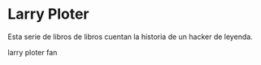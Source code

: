 # Larry Ploter

Esta serie de libros de libros cuentan la historia de un hacker de leyenda.

larry ploter fan





